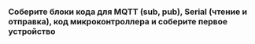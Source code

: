 ### Соберите блоки кода для MQTT (sub, pub), Serial (чтение  и отправка), код микроконтроллера и соберите первое устройство 